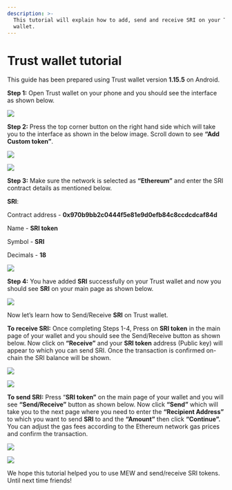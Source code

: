 ```yaml
---
description: >-
  This tutorial will explain how to add, send and receive SRI on your Trust
  wallet.
---
```


# Trust wallet tutorial

This guide has been prepared using Trust wallet version **1.15.5** on Android. 

**Step 1:** Open Trust wallet on your phone and you should see the interface as shown below. 

![](../../.gitbook/assets/0.jpeg)

**Step 2:** Press the top corner button on the right hand side which will take you to the interface as shown in the below image. Scroll down to see **“Add Custom token”**.

![](../../.gitbook/assets/2-1.jpg)

![](../../.gitbook/assets/2-2.jpg)

**Step 3:** Make sure the network is selected as **“Ethereum”** and enter the SRI contract details as mentioned below.

**SRI**:

Contract address - **0x970b9bb2c0444f5e81e9d0efb84c8ccdcdcaf84d**

Name - **SRI token**

Symbol - **SRI**

Decimals - **18**

![](../../.gitbook/assets/3%20%281%29.jpeg)

**Step 4:** You have added **SRI** successfully on your Trust wallet and now you should see **SRI** on your main page as shown below.

![](../../.gitbook/assets/4-1.jpg)

Now let’s learn how to Send/Receive **SRI** on Trust wallet.

**To receive SRI:** Once completing Steps 1-4, Press on **SRI token** in the main page of your wallet and you should see the Send/Receive button as shown below. Now click on **“Receive”** and your **SRI token** address \(Public key\) will appear to which you can send SRI. Once the transaction is confirmed on-chain the SRI balance will be shown.

![](../../.gitbook/assets/5-1.jpg)

![](../../.gitbook/assets/5-2.jpg)

**To send SRI:** Press “**SRI token”** on the main page of your wallet and you will see **“Send/Receive”** button as shown below. Now click **“Send”** which will take you to the next page where you need to enter the **“Recipient Address”** to which you want to send **SRI** to and the **“Amount”** then click **“Continue”.** You can adjust the gas fees according to the Ethereum network gas prices and confirm the transaction.

![](../../.gitbook/assets/6-1.jpg)

![](../../.gitbook/assets/6-2.jpg)

We hope this tutorial helped you to use MEW and send/receive SRI tokens. Until next time friends!


